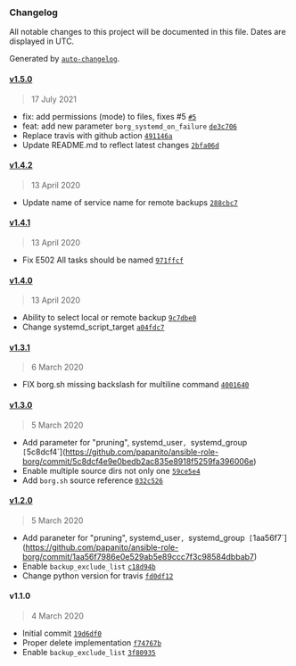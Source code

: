 ### Changelog

All notable changes to this project will be documented in this file. Dates are displayed in UTC.

Generated by [`auto-changelog`](https://github.com/CookPete/auto-changelog).

#### [v1.5.0](https://github.com/papanito/ansible-role-borg/compare/v1.4.2...v1.5.0)

> 17 July 2021

- fix: add permissions (mode) to files, fixes #5 [`#5`](https://github.com/papanito/ansible-role-borg/issues/5)
- feat: add new parameter `borg_systemd_on_failure` [`de3c706`](https://github.com/papanito/ansible-role-borg/commit/de3c706997a25c7b1233888230d89d0079e6808d)
- Replace travis with github action [`491146a`](https://github.com/papanito/ansible-role-borg/commit/491146aaa257ee7bd1a1c587bfe70c7bcf9982d6)
- Update README.md to reflect latest changes [`2bfa06d`](https://github.com/papanito/ansible-role-borg/commit/2bfa06d7d7ed91c3be2dd8e720865a79ba1ef97b)

#### [v1.4.2](https://github.com/papanito/ansible-role-borg/compare/v1.4.1...v1.4.2)

> 13 April 2020

- Update name of service name for remote backups [`288cbc7`](https://github.com/papanito/ansible-role-borg/commit/288cbc77b7183d982237f2668deab65325807b7d)

#### [v1.4.1](https://github.com/papanito/ansible-role-borg/compare/v1.4.0...v1.4.1)

> 13 April 2020

- Fix E502 All tasks should be named [`971ffcf`](https://github.com/papanito/ansible-role-borg/commit/971ffcfd5d182414c0c6cc11621d3d31d2ba276f)

#### [v1.4.0](https://github.com/papanito/ansible-role-borg/compare/v1.3.1...v1.4.0)

> 13 April 2020

- Ability to select local or remote backup [`9c7dbe0`](https://github.com/papanito/ansible-role-borg/commit/9c7dbe0ff7285975f5147e546a765b19c2ac4142)
- Change systemd_script_target [`a04fdc7`](https://github.com/papanito/ansible-role-borg/commit/a04fdc718788bfa96febd90f1eebb82771581dfa)

#### [v1.3.1](https://github.com/papanito/ansible-role-borg/compare/v1.3.0...v1.3.1)

> 6 March 2020

- FIX borg.sh missing backslash for multiline command [`4001640`](https://github.com/papanito/ansible-role-borg/commit/400164077f1ec8fcd49ba71d88d51b2b3a4fe098)

#### [v1.3.0](https://github.com/papanito/ansible-role-borg/compare/v1.2.0...v1.3.0)

> 5 March 2020

- Add parameter for "pruning", systemd_user`, `systemd_group` [`5c8dcf4`](https://github.com/papanito/ansible-role-borg/commit/5c8dcf4e9e0bedb2ac835e8918f5259fa396006e)
- Enable multiple source dirs not only one [`59ce5e4`](https://github.com/papanito/ansible-role-borg/commit/59ce5e4d42ff8bd319b179ec47d4e7d99d7ff6c4)
- Add `borg.sh` source reference [`032c526`](https://github.com/papanito/ansible-role-borg/commit/032c526a1b81f9141b532c25d2d6050747bb33e0)

#### [v1.2.0](https://github.com/papanito/ansible-role-borg/compare/v1.1.0...v1.2.0)

> 5 March 2020

- Add paraneter for "pruning", systemd_user`, `systemd_group` [`1aa56f7`](https://github.com/papanito/ansible-role-borg/commit/1aa56f7986e0e529ab5e89ccc7f3c98584dbbab7)
- Enable `backup_exclude_list` [`c18d94b`](https://github.com/papanito/ansible-role-borg/commit/c18d94babdcefab753ea765c45afa605cab59a66)
- Change python version for travis [`fd0df12`](https://github.com/papanito/ansible-role-borg/commit/fd0df12f29b2687414f601ac8329dddc961ff528)

#### v1.1.0

> 4 March 2020

- Initial commit [`19d6df0`](https://github.com/papanito/ansible-role-borg/commit/19d6df08e45566ddc08334c716d4d6cd61b72386)
- Proper delete implementation [`f74767b`](https://github.com/papanito/ansible-role-borg/commit/f74767b0ae68030e66d350cd90a2b3bf631c130c)
- Enable `backup_exclude_list` [`3f80935`](https://github.com/papanito/ansible-role-borg/commit/3f809352747eb4d6632d1851bf21a0a65ce66637)
